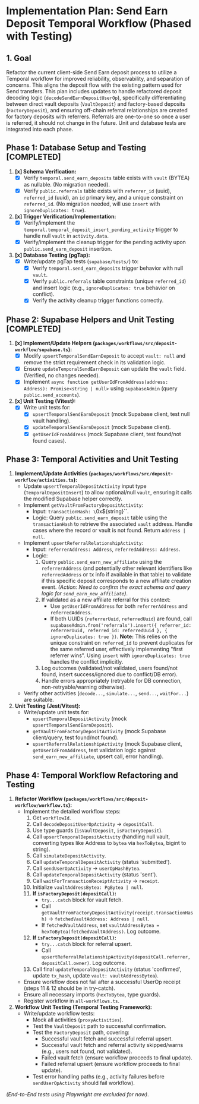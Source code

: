 # Implementation Plan: Send Earn Deposit Temporal Workflow (Phased with Testing)

## 1. Goal

Refactor the current client-side Send Earn deposit process to utilize a Temporal workflow for improved reliability, observability, and separation of concerns. This aligns the deposit flow with the existing pattern used for Send transfers. This plan includes updates to handle refactored deposit decoding logic (`decodeSendEarnDepositUserOp`), specifically differentiating between direct vault deposits (`VaultDeposit`) and factory-based deposits (`FactoryDeposit`), and ensuring off-chain referral relationships are created for factory deposits with referrers. Referrals are one-to-one so once a user is referred, it should not change in the future. Unit and database tests are integrated into each phase.

## Phase 1: Database Setup and Testing [COMPLETED]

1.  **[x] Schema Verification:**
    *   [x] Verify `temporal.send_earn_deposits` table exists with `vault` (BYTEA) as nullable. (No migration needed).
    *   [x] Verify `public.referrals` table exists with `referrer_id` (uuid), `referred_id` (uuid), an `id` primary key, and a unique constraint on `referred_id`. (No migration needed, will use `insert` with `ignoreDuplicates: true`).
2.  **[x] Trigger Verification/Implementation:**
    *   [x] Verify/implement the `temporal.temporal_deposit_insert_pending_activity` trigger to handle null `vault` in `activity.data`.
    *   [x] Verify/implement the cleanup trigger for the pending activity upon `public.send_earn_deposit` insertion.
3.  **[x] Database Testing (pgTap):**
    *   [x] Write/update pgTap tests (`supabase/tests/`) to:
        *   [x] Verify `temporal.send_earn_deposits` trigger behavior with null `vault`.
        *   [x] Verify `public.referrals` table constraints (unique `referred_id`) and insert logic (e.g., `ignoreDuplicates: true` behavior on conflict).
        *   [x] Verify the activity cleanup trigger functions correctly.

## Phase 2: Supabase Helpers and Unit Testing [COMPLETED]

1.  **[x] Implement/Update Helpers (`packages/workflows/src/deposit-workflow/supabase.ts`):**
    *   [x] Modify `upsertTemporalSendEarnDeposit` to accept `vault: null` and remove the strict requirement check in its validation logic.
    *   [x] Ensure `updateTemporalSendEarnDeposit` can update the `vault` field. (Verified, no changes needed).
    *   [x] Implement `async function getUserIdFromAddress(address: Address): Promise<string | null>` using `supabaseAdmin` (query `public.send_accounts`).
2.  **[x] Unit Testing (Vitest):**
    *   [x] Write unit tests for:
        *   [x] `upsertTemporalSendEarnDeposit` (mock Supabase client, test null vault handling).
        *   [x] `updateTemporalSendEarnDeposit` (mock Supabase client).
        *   [x] `getUserIdFromAddress` (mock Supabase client, test found/not found cases).

## Phase 3: Temporal Activities and Unit Testing

1.  **Implement/Update Activities (`packages/workflows/src/deposit-workflow/activities.ts`):**
    *   Update `upsertTemporalDepositActivity` input type (`TemporalDepositInsert`) to allow optional/null `vault`, ensuring it calls the modified Supabase helper correctly.
    *   Implement `getVaultFromFactoryDepositActivity`:
        *   Input: `transactionHash: \`0x\${string}\``.
        *   Logic: Query `public.send_earn_deposit` table using the `transactionHash` to retrieve the associated `vault` address. Handle cases where the record or vault is not found. Return `Address | null`.
    *   Implement `upsertReferralRelationshipActivity`:
        *   Input: `referrerAddress: Address`, `referredAddress: Address`.
        *   Logic:
            1.  Query `public.send_earn_new_affiliate` using the `referrerAddress` (and potentially other relevant identifiers like `referredAddress` or tx info if available in that table) to validate if this specific deposit corresponds to a new affiliate creation event. *(Action: Need to confirm the exact schema and query logic for `send_earn_new_affiliate`)*.
            2.  If validated as a new affiliate referral for this context:
                *   Use `getUserIdFromAddress` for both `referrerAddress` and `referredAddress`.
                *   If both UUIDs (`referrerUuid`, `referredUuid`) are found, call `supabaseAdmin.from('referrals').insert({ referrer_id: referrerUuid, referred_id: referredUuid }, { ignoreDuplicates: true })`. **Note:** This relies on the unique constraint on `referred_id` to prevent duplicates for the same referred user, effectively implementing "first referrer wins". Using `insert` with `ignoreDuplicates: true` handles the conflict implicitly.
            3.  Log outcomes (validated/not validated, users found/not found, insert success/ignored due to conflict/DB error).
            4.  Handle errors appropriately (retryable for DB connection, non-retryable/warning otherwise).
    *   Verify other activities (`decode...`, `simulate...`, `send...`, `waitFor...`) are suitable.
2.  **Unit Testing (Jest/Vitest):**
    *   Write/update unit tests for:
        *   `upsertTemporalDepositActivity` (mock `upsertTemporalSendEarnDeposit`).
        *   `getVaultFromFactoryDepositActivity` (mock Supabase client/query, test found/not found).
        *   `upsertReferralRelationshipActivity` (mock Supabase client, `getUserIdFromAddress`, test validation logic against `send_earn_new_affiliate`, upsert call, error handling).

## Phase 4: Temporal Workflow Refactoring and Testing

1.  **Refactor Workflow (`packages/workflows/src/deposit-workflow/workflow.ts`):**
    *   Implement the detailed workflow steps:
        1.  Get `workflowId`.
        2.  Call `decodeDepositUserOpActivity` -> `depositCall`.
        3.  Use type guards (`isVaultDeposit`, `isFactoryDeposit`).
        4.  Call `upsertTemporalDepositActivity` (handling null vault, converting types like Address to `bytea` via `hexToBytea`, bigint to string).
        5.  Call `simulateDepositActivity`.
        6.  Call `updateTemporalDepositActivity` (status 'submitted').
        7.  Call `sendUserOpActivity` -> `userOpHashBytea`.
        8.  Call `updateTemporalDepositActivity` (status 'sent').
        9.  Call `waitForTransactionReceiptActivity` -> `receipt`.
        10. Initialize `vaultAddressBytea: PgBytea | null`.
        11. **If `isFactoryDeposit(depositCall)`:**
            *   `try...catch` block for vault fetch.
            *   Call `getVaultFromFactoryDepositActivity(receipt.transactionHash)` -> `fetchedVaultAddress: Address | null`.
            *   If `fetchedVaultAddress`, set `vaultAddressBytea = hexToBytea(fetchedVaultAddress)`. Log outcome.
        12. **If `isFactoryDeposit(depositCall)`:**
            *   `try...catch` block for referral upsert.
            *   Call `upsertReferralRelationshipActivity(depositCall.referrer, depositCall.owner)`. Log outcome.
        13. Call final `updateTemporalDepositActivity` (status 'confirmed', update `tx_hash`, update `vault: vaultAddressBytea`).
    *   Ensure workflow does not fail after a successful UserOp receipt (steps 11 & 12 should be in try-catch).
    *   Ensure all necessary imports (`hexToBytea`, type guards).
    *   Register workflow in `all-workflows.ts`.
2.  **Workflow Unit Testing (Temporal Testing Framework):**
    *   Write/update workflow tests:
        *   Mock all activities (`proxyActivities`).
        *   Test the `VaultDeposit` path to successful confirmation.
        *   Test the `FactoryDeposit` path, covering:
            *   Successful vault fetch and successful referral upsert.
            *   Successful vault fetch and referral activity skipped/warns (e.g., users not found, not validated).
            *   Failed vault fetch (ensure workflow proceeds to final update).
            *   Failed referral upsert (ensure workflow proceeds to final update).
        *   Test error handling paths (e.g., activity failures before `sendUserOpActivity` should fail workflow).

*(End-to-End tests using Playwright are excluded for now)*.
